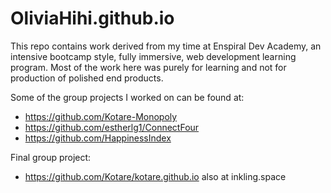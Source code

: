 # OliviaHihi.github.io

This repo contains work derived from my time at Enspiral Dev Academy, an intensive bootcamp style, fully immersive, web development learning program. Most of the work here was purely for learning and not for production of polished end products. 

Some of the group projects I worked on can be found at:
* https://github.com/Kotare-Monopoly
* https://github.com/estherlg1/ConnectFour
* https://github.com/HappinessIndex

Final group project:
* https://github.com/Kotare/kotare.github.io  also at inkling.space

